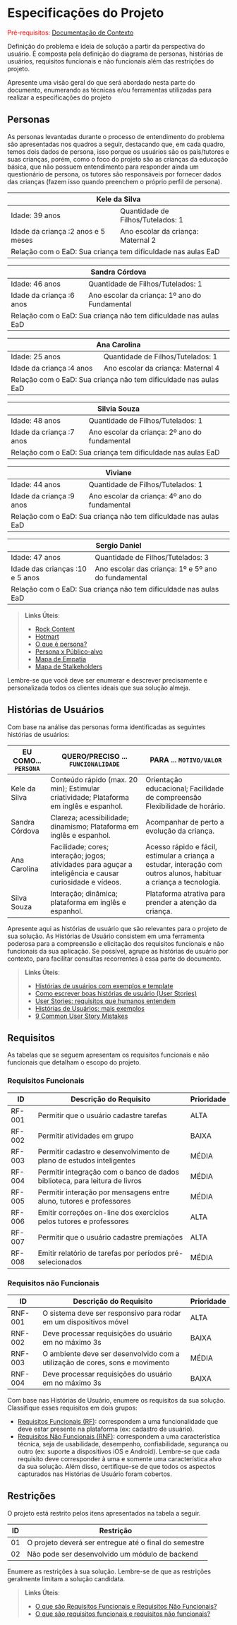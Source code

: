 # Especificações do Projeto

<span style="color:red">Pré-requisitos: <a href="1-Documentação de Contexto.md"> Documentação de Contexto</a></span>

Definição do problema e ideia de solução a partir da perspectiva do usuário. É composta pela definição do  diagrama de personas, histórias de usuários, requisitos funcionais e não funcionais além das restrições do projeto.

Apresente uma visão geral do que será abordado nesta parte do documento, enumerando as técnicas e/ou ferramentas utilizadas para realizar a especificações do projeto

## Personas

As personas levantadas durante o processo de entendimento do problema são apresentadas nos quadros a seguir, destacando que, em cada quadro, temos dois dados de persona, isso porque os usuários são os pais/tutores e suas crianças, porém, como o foco do projeto são as crianças da educação básica, que não possuem entendimento para responder ainda um questionário de persona, os tutores são responsáveis por fornecer dados das crianças (fazem isso quando preenchem o próprio perfil de persona).

<table>
<thead>
  <tr>
    <th colspan="2">Kele da Silva</th>
  </tr>
</thead>
<tbody>
  <tr>
    <td>Idade: 39 anos</td>
    <td>Quantidade de Filhos/Tutelados: 1</td>
  </tr>
  <tr>
    <td>Idade da criança :2 anos e 5 meses</td>
    <td>Ano escolar da criança: Maternal 2</td>
  </tr>
  <tr>
    <td colspan="2">Relação com o EaD: Sua criança tem dificuldade nas aulas EaD</td>
  </tr>
</tbody>
</table>

<table>
<thead>
  <tr>
    <th colspan="2">Sandra Córdova</th>
  </tr>
</thead>
<tbody>
  <tr>
    <td>Idade: 46 anos</td>
    <td>Quantidade de Filhos/Tutelados: 1</td>
  </tr>
  <tr>
    <td>Idade da criança :6 anos</td>
    <td>Ano escolar da criança: 1º ano do Fundamental</td>
  </tr>
  <tr>
    <td colspan="2">Relação com o EaD: Sua criança não tem dificuldade nas aulas EaD</td>
  </tr>
</tbody>
</table>

<table>
<thead>
  <tr>
    <th colspan="2">Ana Carolina</th>
  </tr>
</thead>
<tbody>
  <tr>
    <td>Idade: 25 anos</td>
    <td>Quantidade de Filhos/Tutelados: 1</td>
  </tr>
  <tr>
    <td>Idade da criança :4 anos</td>
    <td>Ano escolar da criança: Maternal 4</td>
  </tr>
  <tr>
    <td colspan="2">Relação com o EaD: Sua criança não tem dificuldade nas aulas EaD</td>
  </tr>
</tbody>
</table>

<table>
<thead>
  <tr>
    <th colspan="2">Silvia Souza</th>
  </tr>
</thead>
<tbody>
  <tr>
    <td>Idade: 48 anos</td>
    <td>Quantidade de Filhos/Tutelados: 1</td>
  </tr>
  <tr>
    <td>Idade da criança :7 anos</td>
    <td>Ano escolar da criança: 2º ano do fundamental</td>
  </tr>
  <tr>
    <td colspan="2">Relação com o EaD: Sua criança tem dificuldade nas aulas EaD</td>
  </tr>
</tbody>
</table>

<table>
<thead>
  <tr>
    <th colspan="2">Viviane</th>
  </tr>
</thead>
<tbody>
  <tr>
    <td>Idade: 44 anos</td>
    <td>Quantidade de Filhos/Tutelados: 1</td>
  </tr>
  <tr>
    <td>Idade da criança :9 anos</td>
    <td>Ano escolar da criança: 4º ano do fundamental</td>
  </tr>
  <tr>
    <td colspan="2">Relação com o EaD: Sua criança não tem dificuldade nas aulas EaD</td>
  </tr>
</tbody>
</table>

<table>
<thead>
  <tr>
    <th colspan="2">Sergio Daniel</th>
  </tr>
</thead>
<tbody>
  <tr>
    <td>Idade: 47 anos</td>
    <td>Quantidade de Filhos/Tutelados: 3</td>
  </tr>
  <tr>
    <td>Idade das crianças :10 e 5 anos</td>
    <td>Ano escolar das criança: 1º e 5º ano do fundamental</td>
  </tr>
  <tr>
    <td colspan="2">Relação com o EaD: Sua criança não tem dificuldade nas aulas EaD</td>
  </tr>
</tbody>
</table>

> **Links Úteis**:
> - [Rock Content](https://rockcontent.com/blog/personas/)
> - [Hotmart](https://blog.hotmart.com/pt-br/como-criar-persona-negocio/)
> - [O que é persona?](https://resultadosdigitais.com.br/blog/persona-o-que-e/)
> - [Persona x Público-alvo](https://flammo.com.br/blog/persona-e-publico-alvo-qual-a-diferenca/)
> - [Mapa de Empatia](https://resultadosdigitais.com.br/blog/mapa-da-empatia/)
> - [Mapa de Stalkeholders](https://www.racecomunicacao.com.br/blog/como-fazer-o-mapeamento-de-stakeholders/)
>
Lembre-se que você deve ser enumerar e descrever precisamente e personalizada todos os clientes ideais que sua solução almeja.

## Histórias de Usuários

Com base na análise das personas forma identificadas as seguintes histórias de usuários:

|EU COMO... `PERSONA`        | QUERO/PRECISO ... `FUNCIONALIDADE` |PARA ... `MOTIVO/VALOR`                 |
|--------------------|------------------------------------|----------------------------------------|
| Kele da Silva      | Conteúdo rápido (max. 20 min); Estimular criatividade; Plataforma em inglês e espanhol.           | Orientação educacional; Facilidade de compreensão Flexibilidade de horário. |
|Sandra Córdova  |      Clareza; acessibilidade; dinamismo; Plataforma em inglês e espanhol.  | Acompanhar de perto a evolução da criança. |
|Ana Carolina |        Facilidade; cores; interação; jogos; atividades para aguçar a inteligência e causar curiosidade e vídeos.     | Acesso rápido e fácil, estimular a criança a estudar, interação com outros alunos, habituar a criança a tecnologia. |
|Silva Souza  |Interação; dinâmica; plataforma em inglês e espanhol.      |Plataforma atrativa para prender a atenção da criança. |

Apresente aqui as histórias de usuário que são relevantes para o projeto de sua solução. As Histórias de Usuário consistem em uma ferramenta poderosa para a compreensão e elicitação dos requisitos funcionais e não funcionais da sua aplicação. Se possível, agrupe as histórias de usuário por contexto, para facilitar consultas recorrentes à essa parte do documento.

> **Links Úteis**:
> - [Histórias de usuários com exemplos e template](https://www.atlassian.com/br/agile/project-management/user-stories)
> - [Como escrever boas histórias de usuário (User Stories)](https://medium.com/vertice/como-escrever-boas-users-stories-hist%C3%B3rias-de-usu%C3%A1rios-b29c75043fac)
> - [User Stories: requisitos que humanos entendem](https://www.luiztools.com.br/post/user-stories-descricao-de-requisitos-que-humanos-entendem/)
> - [Histórias de Usuários: mais exemplos](https://www.reqview.com/doc/user-stories-example.html)
> - [9 Common User Story Mistakes](https://airfocus.com/blog/user-story-mistakes/)

## Requisitos

As tabelas que se seguem apresentam os requisitos funcionais e não funcionais que detalham o escopo do projeto.

### Requisitos Funcionais

|ID    | Descrição do Requisito  | Prioridade |
|------|-----------------------------------------|----|
|RF-001| Permitir que o usuário cadastre tarefas | ALTA | 
|RF-002| Permitir atividades em grupo | BAIXA |
|RF-003| Permitir cadastro e desenvolvimento de plano de estudos inteligentes | MÉDIA |
|RF-004| Permitir integração com o banco de dados biblioteca, para leitura de livros | MÉDIA | 
|RF-005| Permitir interação por mensagens entre aluno, tutores e professores | MÉDIA |
|RF-006| Emitir correções on-line dos exercícios pelos tutores e professores | ALTA |
|RF-007| Permitir que o usuário cadastre premiações | ALTA |
|RF-008| Emitir relatório de tarefas por períodos pré-selecionados | MÉDIA |


### Requisitos não Funcionais

|ID     | Descrição do Requisito  |Prioridade |
|-------|-------------------------|----|
|RNF-001| O sistema deve ser responsivo para rodar em um dispositivos móvel | ALTA | 
|RNF-002| Deve processar requisições do usuário em no máximo 3s | BAIXA | 
|RNF-003| O ambiente deve ser desenvolvido com a utilização de cores, sons e movimento | MÉDIA| 
|RNF-004| Deve processar requisições do usuário em no máximo 3s | BAIXA |

Com base nas Histórias de Usuário, enumere os requisitos da sua solução. Classifique esses requisitos em dois grupos:

- [Requisitos Funcionais
 (RF)](https://pt.wikipedia.org/wiki/Requisito_funcional):
 correspondem a uma funcionalidade que deve estar presente na
  plataforma (ex: cadastro de usuário).
- [Requisitos Não Funcionais
  (RNF)](https://pt.wikipedia.org/wiki/Requisito_n%C3%A3o_funcional):
  correspondem a uma característica técnica, seja de usabilidade,
  desempenho, confiabilidade, segurança ou outro (ex: suporte a
  dispositivos iOS e Android).
Lembre-se que cada requisito deve corresponder à uma e somente uma
característica alvo da sua solução. Além disso, certifique-se de que
todos os aspectos capturados nas Histórias de Usuário foram cobertos.

## Restrições

O projeto está restrito pelos itens apresentados na tabela a seguir.

|ID| Restrição                                             |
|--|-------------------------------------------------------|
|01| O projeto deverá ser entregue até o final do semestre |
|02| Não pode ser desenvolvido um módulo de backend        |


Enumere as restrições à sua solução. Lembre-se de que as restrições geralmente limitam a solução candidata.

> **Links Úteis**:
> - [O que são Requisitos Funcionais e Requisitos Não Funcionais?](https://codificar.com.br/requisitos-funcionais-nao-funcionais/)
> - [O que são requisitos funcionais e requisitos não funcionais?](https://analisederequisitos.com.br/requisitos-funcionais-e-requisitos-nao-funcionais-o-que-sao/)
